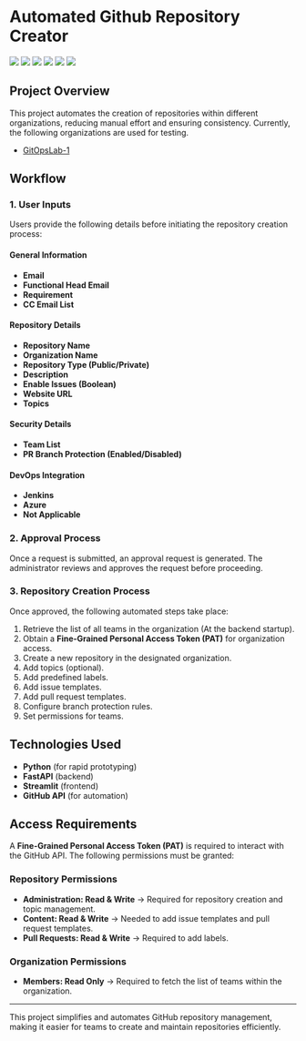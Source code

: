 # Automated Github Repository Creator
<a href="https://www.python.org/"><img src="https://img.shields.io/badge/Python-3776AB?style=flat&logo=python&logoColor=white"/></a>
<a href="https://streamlit.io/"><img src="https://img.shields.io/badge/Streamlit-FF4B4B?style=flat&logo=streamlit&logoColor=white"/></a>
<a href="https://fastapi.tiangolo.com/"><img src="https://img.shields.io/badge/FastAPI-009688?style=flat&logo=fastapi&logoColor=white"/></a>
<a href="https://code.visualstudio.com/"><img src="https://img.shields.io/badge/VS%20Code-007ACC?style=flat&logo=visual-studio-code&logoColor=white"/></a>
<a href="https://git-scm.com/"><img src="https://img.shields.io/badge/Git-F05032?style=flat&logo=git&logoColor=white"/></a>
<a href="https://github.com/"><img src="https://img.shields.io/badge/GitHub-181717?style=flat&logo=github&logoColor=white"/></a>

## Project Overview
This project automates the creation of repositories within different organizations, reducing manual effort and ensuring consistency. Currently, the following organizations are used for testing.
* [GitOpsLab-1](https://github.com/GitOpsLab-1)


## Workflow

### 1. User Inputs
Users provide the following details before initiating the repository creation process:

#### General Information
- **Email**
- **Functional Head Email**
- **Requirement**
- **CC Email List**

#### Repository Details
- **Repository Name**
- **Organization Name**
- **Repository Type (Public/Private)**
- **Description**
- **Enable Issues (Boolean)**
- **Website URL**
- **Topics**

#### Security Details
- **Team List**
- **PR Branch Protection (Enabled/Disabled)**

#### DevOps Integration
- **Jenkins**
- **Azure**
- **Not Applicable**

### 2. Approval Process
Once a request is submitted, an approval request is generated. The administrator reviews and approves the request before proceeding.

### 3. Repository Creation Process
Once approved, the following automated steps take place:
1. Retrieve the list of all teams in the organization (At the backend startup).
2. Obtain a **Fine-Grained Personal Access Token (PAT)** for organization access.
3. Create a new repository in the designated organization.
4. Add topics (optional).
5. Add predefined labels.
6. Add issue templates.
7. Add pull request templates.
8. Configure branch protection rules.
9. Set permissions for teams.

## Technologies Used
- **Python** (for rapid prototyping)
- **FastAPI** (backend)
- **Streamlit** (frontend)
- **GitHub API** (for automation)

## Access Requirements
A **Fine-Grained Personal Access Token (PAT)** is required to interact with the GitHub API. The following permissions must be granted:

### Repository Permissions
- **Administration: Read & Write** → Required for repository creation and topic management.
- **Content: Read & Write** → Needed to add issue templates and pull request templates.
- **Pull Requests: Read & Write** → Required to add labels.

### Organization Permissions
- **Members: Read Only** → Required to fetch the list of teams within the organization.

---
This project simplifies and automates GitHub repository management, making it easier for teams to create and maintain repositories efficiently.

